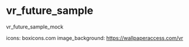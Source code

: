 # vr_future_sample
vr_future_sample_mock


icons: boxicons.com 
image_background: https://wallpaperaccess.com/vr
